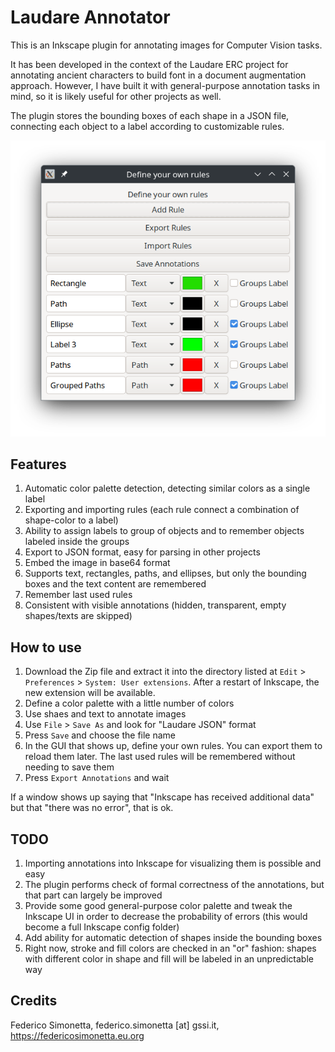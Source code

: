 # Laudare Annotator

This is an Inkscape plugin for annotating images for Computer Vision tasks.

It has been developed in the context of the Laudare ERC project for annotating ancient
characters to build font in a document augmentation approach. However, I have built it
with general-purpose annotation tasks in mind, so it is likely useful for other projects
as well.

The plugin stores the bounding boxes of each shape in a JSON file, connecting each
object to a label according to customizable rules.

<div style="text-align:center">
    <img src="./_static/Screenshot-v0.2.png" alt="Screenshot">
</div>

## Features

1. Automatic color palette detection, detecting similar colors as a single label
2. Exporting and importing rules (each rule connect a combination of shape-color to a
   label)
3. Ability to assign labels to group of objects and to remember objects labeled inside
   the groups
4. Export to JSON format, easy for parsing in other projects
5. Embed the image in base64 format
6. Supports text, rectangles, paths, and ellipses, but only the bounding boxes and the
   text content are remembered
7. Remember last used rules
8. Consistent with visible annotations (hidden, transparent, empty shapes/texts are
   skipped)

## How to use

1. Download the Zip file and extract it into the directory listed at `Edit` > `Preferences` > `System: User extensions`. After a restart of Inkscape, the new extension will be available.
2. Define a color palette with a little number of colors
3. Use shaes and text to annotate images
4. Use `File` > `Save As` and look for "Laudare JSON" format
5. Press `Save` and choose the file name
6. In the GUI that shows up, define your own rules. You can export them to reload them
   later. The last used rules will be remembered without needing to save them
7. Press `Export Annotations` and wait

If a window shows up saying that "Inkscape has received additional data" but that "there
was no error", that is ok.

## TODO

1. Importing annotations into Inkscape for visualizing them is possible and easy
2. The plugin performs check of formal correctness of the annotations, but that part can
   largely be improved
3. Provide some good general-purpose color palette and tweak the Inkscape UI in order to
   decrease the probability of errors (this would become a full Inkscape config folder)
4. Add ability for automatic detection of shapes inside the bounding boxes
5. Right now, stroke and fill colors are checked in an "or" fashion: shapes with different
   color in shape and fill will be labeled in an unpredictable way

## Credits

Federico Simonetta, federico.simonetta [at] gssi.it, https://federicosimonetta.eu.org
